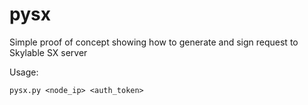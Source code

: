 pysx
====

Simple proof of concept showing how to generate and sign request to Skylable SX server

Usage:

    pysx.py <node_ip> <auth_token>
